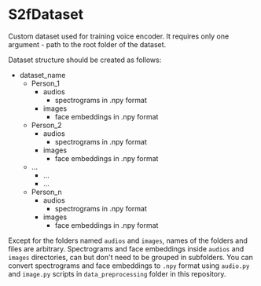 # S2fDataset
Custom dataset used for training voice encoder. It requires only one argument - path to the root folder of the dataset.

Dataset structure should be created as follows:
- dataset_name
    - Person_1
        - audios
            - spectrograms in .npy format
        - images
            - face embeddings in .npy format
    - Person_2
        - audios
            - spectrograms in .npy format
        - images
            - face embeddings in .npy format
    - ...
        - ...
        - ...
    - Person_n
        - audios
            - spectrograms in .npy format
        - images
            - face embeddings in .npy format


Except for the folders named `audios` and `images`, names of the folders and files are arbitrary. Spectrograms and face embeddings inside `audios` and `images` directories, can but don't need to be grouped in subfolders.
You can convert spectrograms and face embeddings to `.npy` format using `audio.py` and  `image.py` scripts in `data_preprocessing` folder in this repository.
